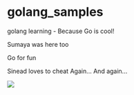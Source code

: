 # golang_samples
golang learning - Because Go is cool!

Sumaya was here too

Go for fun

Sinead loves to cheat
Again...
And again...

![](https://cdn.chrisshort.net/testing-certificate-chains-in-go/GOPHER_MIC_DROP.png)
